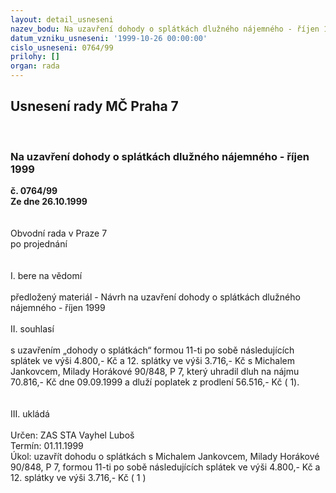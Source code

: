 ```yaml
---
layout: detail_usneseni
nazev_bodu: Na uzavření dohody o splátkách dlužného nájemného - říjen 1999
datum_vzniku_usneseni: '1999-10-26 00:00:00'
cislo_usneseni: 0764/99
prilohy: []
organ: rada
---
```

<div id="ucUsn_pList" class="usn">
	<span><h2>Usnesení rady MČ Praha 7 </h2>
<br></span><div class="standBody">
<span><h3>Na uzavření dohody o splátkách dlužného nájemného - říjen 1999</h3></span><div class="center">
		<strong>č. 0764/99</strong><br>
	</div>
<div class="center">
		<strong>Ze dne 26.10.1999</strong><br><br>
	</div>
<br>Obvodní rada v Praze 7<br>po projednání<br><br><br>I.	bere na vědomí<br><br> předložený materiál - Návrh na uzavření dohody o splátkách dlužného nájemného - říjen 1999<br><br>II.	souhlasí <br><br>s uzavřením „dohody o splátkách“ formou 11-ti po sobě následujících splátek ve výši 4.800,- Kč  a 12. splátky ve výši 3.716,- Kč s Michalem Jankovcem, Milady Horákové 90/848, P 7, který uhradil dluh na nájmu 70.816,- Kč dne 09.09.1999 a dluží  poplatek z prodlení 56.516,- Kč ( 1).<br><br><br>III.	ukládá <br><br> Určen:	     	ZAS STA Vayhel Luboš<br>Termín: 01.11.1999<br>Úkol:	uzavřít dohodu o splátkách s Michalem Jankovcem, Milady Horákové 90/848, P 7, formou 11-ti po sobě následujících splátek ve výši 4.800,- Kč a 12. splátky ve výši 3.716,- Kč ( 1 )<br><br>
</div>
</div>